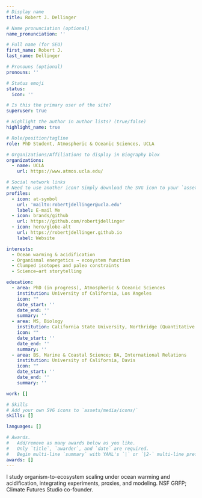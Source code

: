 ```yaml
---
# Display name
title: Robert J. Dellinger

# Name pronunciation (optional)
name_pronunciation: ''

# Full name (for SEO)
first_name: Robert J.
last_name: Dellinger

# Pronouns (optional)
pronouns: ''

# Status emoji
status:
  icon: ''

# Is this the primary user of the site?
superuser: true

# Highlight the author in author lists? (true/false)
highlight_name: true

# Role/position/tagline
role: PhD Student, Atmospheric & Oceanic Sciences, UCLA

# Organizations/Affiliations to display in Biography blox
organizations:
  - name: UCLA
    url: https://www.atmos.ucla.edu/

# Social network links
# Need to use another icon? Simply download the SVG icon to your `assets/media/icons/` folder.
profiles:
  - icon: at-symbol
    url: 'mailto:robertjdellinger@ucla.edu'
    label: E-mail Me
  - icon: brands/github
    url: https://github.com/robertjdellinger
  - icon: hero/globe-alt
    url: https://robertjdellinger.github.io
    label: Website

interests:
  - Ocean warming & acidification
  - Organismal energetics → ecosystem function
  - Clumped isotopes and paleo constraints
  - Science–art storytelling

education:
  - area: PhD (in progress), Atmospheric & Oceanic Sciences
    institution: University of California, Los Angeles
    icon: ""
    date_start: ''
    date_end: ''
    summary: ''
  - area: MS, Biology
    institution: California State University, Northridge (Quantitative Marine Ecology Lab)
    icon: ""
    date_start: ''
    date_end: ''
    summary: ''
  - area: BS, Marine & Coastal Science; BA, International Relations
    institution: University of California, Davis
    icon: ""
    date_start: ''
    date_end: ''
    summary: ''

work: []

# Skills
# Add your own SVG icons to `assets/media/icons/`
skills: []

languages: []

# Awards.
#   Add/remove as many awards below as you like.
#   Only `title`, `awarder`, and `date` are required.
#   Begin multi-line `summary` with YAML's `|` or `|2-` multi-line prefix and indent 2 spaces below.
awards: []
---
```


I study organism-to-ecosystem scaling under ocean warming and acidification, integrating experiments, proxies, and modeling. NSF GRFP; Climate Futures Studio co-founder.
